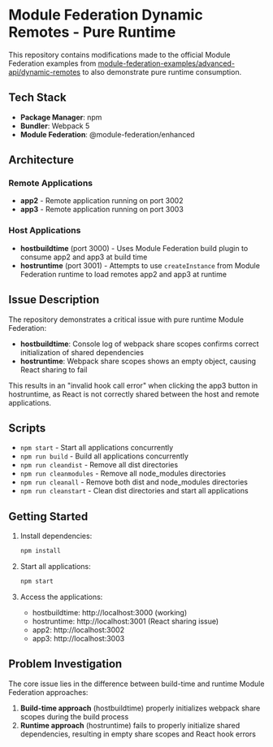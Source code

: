 # Module Federation Dynamic Remotes - Pure Runtime

This repository contains modifications made to the official Module Federation examples from [module-federation-examples/advanced-api/dynamic-remotes](https://github.com/module-federation/module-federation-examples/tree/master/advanced-api/dynamic-remotes) to also demonstrate pure runtime consumption.

## Tech Stack
- **Package Manager**: npm
- **Bundler**: Webpack 5
- **Module Federation**: @module-federation/enhanced

## Architecture

### Remote Applications
- **app2** - Remote application running on port 3002
- **app3** - Remote application running on port 3003

### Host Applications
- **hostbuildtime** (port 3000) - Uses Module Federation build plugin to consume app2 and app3 at build time
- **hostruntime** (port 3001) - Attempts to use `createInstance` from Module Federation runtime to load remotes app2 and app3 at runtime

## Issue Description

The repository demonstrates a critical issue with pure runtime Module Federation:

- **hostbuildtime**: Console log of webpack share scopes confirms correct initialization of shared dependencies
- **hostruntime**: Webpack share scopes shows an empty object, causing React sharing to fail

This results in an "invalid hook call error" when clicking the app3 button in hostruntime, as React is not correctly shared between the host and remote applications.

## Scripts

- `npm start` - Start all applications concurrently
- `npm run build` - Build all applications concurrently
- `npm run cleandist` - Remove all dist directories
- `npm run cleanmodules` - Remove all node_modules directories
- `npm run cleanall` - Remove both dist and node_modules directories
- `npm run cleanstart` - Clean dist directories and start all applications

## Getting Started

1. Install dependencies:
   ```bash
   npm install
   ```

2. Start all applications:
   ```bash
   npm start
   ```

3. Access the applications:
   - hostbuildtime: http://localhost:3000 (working)
   - hostruntime: http://localhost:3001 (React sharing issue)
   - app2: http://localhost:3002
   - app3: http://localhost:3003

## Problem Investigation

The core issue lies in the difference between build-time and runtime Module Federation approaches:

1. **Build-time approach** (hostbuildtime) properly initializes webpack share scopes during the build process
2. **Runtime approach** (hostruntime) fails to properly initialize shared dependencies, resulting in empty share scopes and React hook errors
